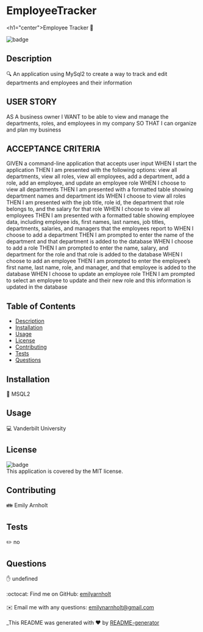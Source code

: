 # EmployeeTracker
<h1="center">Employee Tracker 👋</h1>
  
![badge](https://img.shields.io/badge/license-MIT-brightgreen)<br />
## Description
🔍 An application using MySql2 to create a way to track and edit departments and employees and their information
## USER STORY 
AS A business owner
I WANT to be able to view and manage the departments, roles, and employees in my company
SO THAT I can organize and plan my business
## ACCEPTANCE CRITERIA
GIVEN a command-line application that accepts user input
WHEN I start the application
THEN I am presented with the following options: view all departments, view all roles, view all employees, add a department, add a role, add an employee, and update an employee role
WHEN I choose to view all departments
THEN I am presented with a formatted table showing department names and department ids
WHEN I choose to view all roles
THEN I am presented with the job title, role id, the department that role belongs to, and the salary for that role
WHEN I choose to view all employees
THEN I am presented with a formatted table showing employee data, including employee ids, first names, last names, job titles, departments, salaries, and managers that the employees report to
WHEN I choose to add a department
THEN I am prompted to enter the name of the department and that department is added to the database
WHEN I choose to add a role
THEN I am prompted to enter the name, salary, and department for the role and that role is added to the database
WHEN I choose to add an employee
THEN I am prompted to enter the employee’s first name, last name, role, and manager, and that employee is added to the database
WHEN I choose to update an employee role
THEN I am prompted to select an employee to update and their new role and this information is updated in the database
## Table of Contents
- [Description](#description)
- [Installation](#installation)
- [Usage](#usage)
- [License](#license)
- [Contributing](#contributing)
- [Tests](#tests)
- [Questions](#questions)
## Installation
💾 MSQL2
## Usage
💻 Vanderbilt University
## License
![badge](https://img.shields.io/badge/license-MIT-brightgreen)
<br />
This application is covered by the MIT license. 
## Contributing
👪 Emily Arnholt
## Tests
✏️ no 
## Questions
✋ undefined<br />
<br />
:octocat: Find me on GitHub: [emilyarnholt](https://github.com/emilyarnholt)<br />
<br />
✉️ Email me with any questions: emilynarnholt@gmail.com<br /><br />
_This README was generated with ❤️ by [README-generator](https://github.com/emilyarnholt/readMeGenerator) 
    